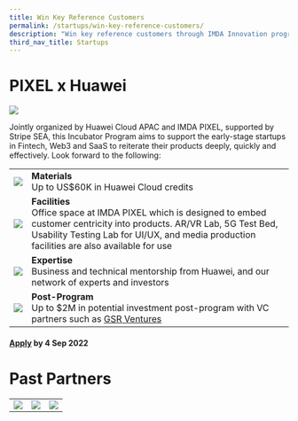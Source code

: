 ```yaml
---
title: Win Key Reference Customers
permalink: /startups/win-key-reference-customers/
description: "Win key reference customers through IMDA Innovation programme "
third_nav_title: Startups
---
```





<h1>PIXEL x Huawei</h1>
<img src="https://drive.google.com/uc?export=view&amp;id=1Buqi_xH3lkGUNRnx7eQv11i0J4bhH8A2">

Jointly organized by Huawei Cloud APAC and IMDA PIXEL, supported by Stripe SEA, this Incubator Program aims to support the early-stage startups in Fintech, Web3 and SaaS to reiterate their products deeply, quickly and effectively. Look forward to the following:


<table>
		<tr>
		<td><img src="https://drive.google.com/uc?export=view&amp;id=1r4bZGMgET2CEzNuB7cGonhnNsUlGDI_i"></td>
		<td>
			<b>Materials</b>
			<br>Up to US$60K in Huawei Cloud credits 
		</td>
	</tr>
	<tr>
		<td><img src="https://drive.google.com/uc?export=view&amp;id=1RAAGGPhE3ycxGH7SzAeaeMPzsQke85tP"></td>
		<td>
			<b>Facilities</b>
			<br>Office space at IMDA PIXEL which is designed to embed customer centricity into products. AR/VR Lab, 5G Test Bed, Usability Testing Lab for UI/UX, and media production facilities are also available for use
		</td>
	</tr>
	<tr>
		<td><img src="https://drive.google.com/uc?export=view&amp;id=1uZIFumCasIrJY3eHieiSWr1FCCygq9Uh"></td>
		<td>
			<b>Expertise</b>
			<br>Business and technical mentorship from Huawei, and our network of experts and investors
		</td>
	</tr>
	<tr>
		<td><img src="https://drive.google.com/uc?export=view&amp;id=1moKrFdB1oXCkoUtkpsIFs-VeD39mo4_U"></td>
		<td><b>Post-Program</b> 
			<br>Up to $2M in potential investment post-program with VC partners such as <a href="https://www.linkedin.com/company/gsrventures/" target="_blank">GSR Ventures</a>
		</td>
	</tr>
</table>

<h4><a href="https://form.gov.sg/#!/6347a3c39854900012674f4d" target="_blank">Apply</a> by 4 Sep 2022</h4>

<h1>Past Partners</h1>
<table>
	<tr>
		<td><img src="https://drive.google.com/uc?export=view&amp;id=1SHyIyiJEooUllbNuWfMD2uc0j5CqTTWM"></td>
		<td><img src="https://drive.google.com/uc?export=view&amp;id=1bEYynJe9TeeuBWUnKPbtLq0pEjigc5hN"></td>
		<td><img src="https://drive.google.com/uc?export=view&amp;id=1rLmIj2C9LOR_KV9gX0XFFs0m3rQlGMFU"></td>
	</tr>
</table>